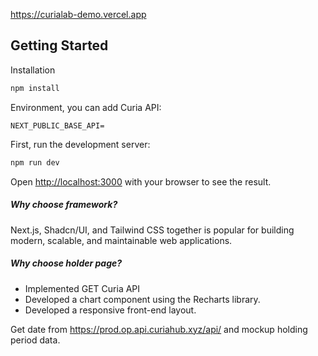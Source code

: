 https://curialab-demo.vercel.app

## Getting Started

Installation

```bash
npm install
``` 

Environment, you can add Curia API:

```env
NEXT_PUBLIC_BASE_API=
```

First, run the development server:

```bash
npm run dev
```

Open [http://localhost:3000](http://localhost:3000) with your browser to see the result.

##### Why choose framework?

Next.js, Shadcn/UI, and Tailwind CSS together is popular for building modern, scalable, and maintainable web applications.

##### Why choose holder page?

- Implemented GET Curia API
- Developed a chart component using the Recharts library.
- Developed a responsive front-end layout.

Get date from https://prod.op.api.curiahub.xyz/api/ and mockup holding period data.
